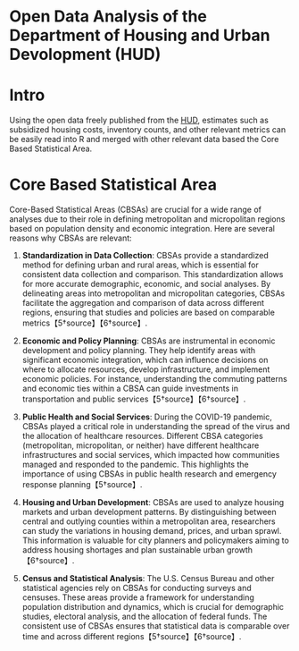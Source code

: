 # Open Data Analysis of the Department of Housing and Urban Devolopment (HUD)

# Intro
Using the open data freely published from the [HUD](https://www.huduser.gov/portal/pdrdatas_landing.html), estimates such as subsidized housing costs, inventory counts, and other relevant metrics can be easily read into R and merged with other relevant data based the Core Based Statistical Area.

# Core Based Statistical Area
Core-Based Statistical Areas (CBSAs) are crucial for a wide range of analyses due to their role in defining metropolitan and micropolitan regions based on population density and economic integration. Here are several reasons why CBSAs are relevant:

1. **Standardization in Data Collection**: CBSAs provide a standardized method for defining urban and rural areas, which is essential for consistent data collection and comparison. This standardization allows for more accurate demographic, economic, and social analyses. By delineating areas into metropolitan and micropolitan categories, CBSAs facilitate the aggregation and comparison of data across different regions, ensuring that studies and policies are based on comparable metrics【5†source】【6†source】.

2. **Economic and Policy Planning**: CBSAs are instrumental in economic development and policy planning. They help identify areas with significant economic integration, which can influence decisions on where to allocate resources, develop infrastructure, and implement economic policies. For instance, understanding the commuting patterns and economic ties within a CBSA can guide investments in transportation and public services【5†source】【6†source】.

3. **Public Health and Social Services**: During the COVID-19 pandemic, CBSAs played a critical role in understanding the spread of the virus and the allocation of healthcare resources. Different CBSA categories (metropolitan, micropolitan, or neither) have different healthcare infrastructures and social services, which impacted how communities managed and responded to the pandemic. This highlights the importance of using CBSAs in public health research and emergency response planning【5†source】.

4. **Housing and Urban Development**: CBSAs are used to analyze housing markets and urban development patterns. By distinguishing between central and outlying counties within a metropolitan area, researchers can study the variations in housing demand, prices, and urban sprawl. This information is valuable for city planners and policymakers aiming to address housing shortages and plan sustainable urban growth【6†source】.

5. **Census and Statistical Analysis**: The U.S. Census Bureau and other statistical agencies rely on CBSAs for conducting surveys and censuses. These areas provide a framework for understanding population distribution and dynamics, which is crucial for demographic studies, electoral analysis, and the allocation of federal funds. The consistent use of CBSAs ensures that statistical data is comparable over time and across different regions【5†source】【6†source】.

